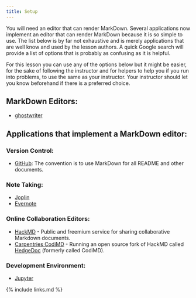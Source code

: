 ```yaml
---
title: Setup
---
```

You will need an editor that can render MarkDown. Several applications now implement an editor that can render MarkDown because it is so simple to use. The list below is by far not exhaustive and is merely applications that are well know and used by the lesson authors. A quick Google search will provide a list of options that is probably as confusing as it is helpful.

For this lesson you can use any of the options below but it might be easier, for the sake of following the instructor and for helpers to help you if you run into problems, to use the same as your instructor. Your instructor should let you know beforehand if there is a preferred choice.

## MarkDown Editors:

- [ghostwriter](https://wereturtle.github.io/ghostwriter/)

## Applications that implement a MarkDown editor:

### Version Control:

- [GitHub](https://github.com): The convention is to use MarkDown for all README and other documents.

### Note Taking:

- [Joplin](https://joplinapp.org/)
- [Evernote](https://evernote.com/)

### Online Collaboration Editors:

- [HackMD](https://hackmd.io) - Public and freemium service for sharing collaborative Markdown documents. 
- [Carpentries CodiMD](codimd.carpentries.org/) - Running an open source fork of HackMD called [HedgeDoc](https://hedgedoc.org/) (formerly called CodiMD). 

### Development Environment:

- [Jupyter](codimd.carpentries.org/)


{% include links.md %}
